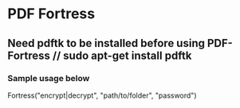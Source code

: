# PDF Fortress

## Need pdftk to be installed before using PDF-Fortress // sudo apt-get install pdftk

### Sample usage below
Fortress("encrypt|decrypt", "path/to/folder", "password")
